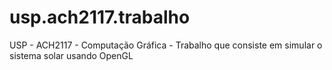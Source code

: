 # usp.ach2117.trabalho
USP - ACH2117 - Computação Gráfica - Trabalho que consiste em simular o sistema solar usando OpenGL
